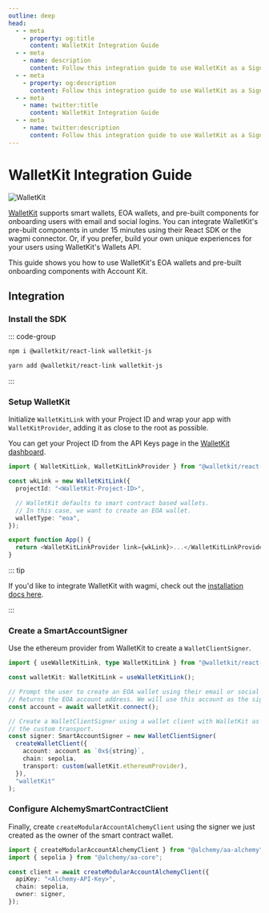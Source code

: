 ```yaml
---
outline: deep
head:
  - - meta
    - property: og:title
      content: WalletKit Integration Guide
  - - meta
    - name: description
      content: Follow this integration guide to use WalletKit as a Signer with Account Kit, a vertically integrated stack for building apps that support ERC-4337.
  - - meta
    - property: og:description
      content: Follow this integration guide to use WalletKit as a Signer with Account Kit, a vertically integrated stack for building apps that support ERC-4337.
  - - meta
    - name: twitter:title
      content: WalletKit Integration Guide
  - - meta
    - name: twitter:description
      content: Follow this integration guide to use WalletKit as a Signer with Account Kit, a vertically integrated stack for building apps that support ERC-4337.
---
```


# WalletKit Integration Guide

![WalletKit](/images/walletkit-overview.png)

[WalletKit](https://walletkit.com) supports smart wallets, EOA wallets, and pre-built components for onboarding users
with email and social logins. You can integrate WalletKit's pre-built components in under 15 minutes using their React
SDK or the wagmi connector. Or, if you prefer, build your own unique experiences for your users using WalletKit's
Wallets API.

This guide shows you how to use WalletKit's EOA wallets and pre-built onboarding components with Account Kit.

## Integration

### Install the SDK

::: code-group

```bash [npm]
npm i @walletkit/react-link walletkit-js
```

```bash [yarn]
yarn add @walletkit/react-link walletkit-js
```

:::

### Setup WalletKit

Initialize `WalletKitLink` with your Project ID and wrap your app with `WalletKitProvider`, adding it as close to the
root as possible.

You can get your Project ID from the API Keys page in the [WalletKit dashboard](https://app.walletkit.com).

```ts
import { WalletKitLink, WalletKitLinkProvider } from "@walletkit/react-link";

const wkLink = new WalletKitLink({
  projectId: "<WalletKit-Project-ID>",

  // WalletKit defaults to smart contract based wallets.
  // In this case, we want to create an EOA wallet.
  walletType: "eoa",
});

export function App() {
  return <WalletKitLinkProvider link={wkLink}>...</WalletKitLinkProvider>;
}
```

::: tip

If you'd like to integrate WalletKit with wagmi, check out
the [installation docs here](https://docs.walletkit.com/link/installation).

:::

### Create a SmartAccountSigner

Use the ethereum provider from WalletKit to create a `WalletClientSigner`.

```ts
import { useWalletKitLink, type WalletKitLink } from "@walletkit/react-link";

const walletKit: WalletKitLink = useWalletKitLink();

// Prompt the user to create an EOA wallet using their email or social login.
// Returns the EOA account address. We will use this account as the signer.
const account = await walletKit.connect();

// Create a WalletClientSigner using a wallet client with WalletKit as
// the custom transport.
const signer: SmartAccountSigner = new WalletClientSigner(
  createWalletClient({
    account: account as `0x${string}`,
    chain: sepolia,
    transport: custom(walletKit.ethereumProvider),
  }),
  "walletKit"
);
```

### Configure AlchemySmartContractClient

Finally, create `createModularAccountAlchemyClient` using the signer we just created as the owner of the smart contract wallet.

```ts
import { createModularAccountAlchemyClient } from "@alchemy/aa-alchemy";
import { sepolia } from "@alchemy/aa-core";

const client = await createModularAccountAlchemyClient({
  apiKey: "<Alchemy-API-Key>",
  chain: sepolia,
  owner: signer,
});
```
